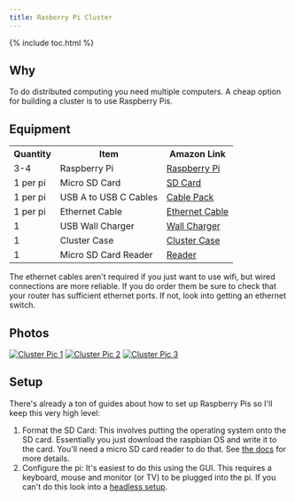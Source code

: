 ```yaml
---
title: Rasberry Pi Cluster
---
```


{% include toc.html %}

## Why
To do distributed computing you need multiple computers. A cheap option for building a cluster is to use Raspberry Pis.

## Equipment
<table>
    <tr>
        <th>Quantity</th>
        <th>Item</th>
        <th>Amazon Link</th>
    </tr>
    <tr>
        <td>3-4</td>
        <td>Raspberry Pi</td>
        <td><a href="https://www.amazon.com.au/gp/product/B07TC2BK1X/ref=ppx_yo_dt_b_asin_title_o07_s00?ie=UTF8&psc=1">Raspberry Pi</a></td>
    </tr>
    <tr>
        <td>1 per pi</td>
        <td>Micro SD Card</td>
        <td><a href="https://www.amazon.com.au/gp/product/B06XWMQ81P/ref=ppx_yo_dt_b_asin_title_o06_s01?ie=UTF8&psc=1">SD Card</a></td>
    </tr>
    <tr>
        <td>1 per pi</td>
        <td>USB A to USB C Cables</td>
        <td><a href="https://www.amazon.com.au/gp/product/B07D78C55Y/ref=ppx_yo_dt_b_asin_title_o06_s01?ie=UTF8&psc=1">Cable Pack</a></td>
    </tr>
    <tr>
        <td>1 per pi</td>
        <td>Ethernet Cable</td>
        <td><a href="https://www.amazon.com.au/gp/product/B004C4U3MU/ref=ppx_yo_dt_b_asin_title_o02_s00?ie=UTF8&psc=1">Ethernet Cable</a></td>
    </tr>
    <tr>
        <td>1</td>
        <td>USB Wall Charger</td>
        <td><a href="https://www.amazon.com.au/gp/product/B00P936188/ref=ppx_yo_dt_b_asin_title_o06_s00?ie=UTF8&psc=1">Wall Charger</a></td>
    </tr>
    <tr>
        <td>1</td>
        <td>Cluster Case</td>
        <td><a href="https://www.amazon.com.au/gp/product/B07MW24S61/ref=ppx_yo_dt_b_asin_title_o05_s00?ie=UTF8&psc=1">Cluster Case</a></td>
    </tr>
    <tr>
        <td>1</td>
        <td>Micro SD Card Reader</td>
        <td><a href="https://www.amazon.com.au/Sandisk-SDDR-B531-GN6NN-MobileMate-microSD-Reader/dp/B07G5JV2B5/ref=sr_1_2?dchild=1&keywords=micro+sd+card+reader&qid=1594035429&sr=8-2">Reader</a></td>
    </tr>
</table>

The ethernet cables aren't required if you just want to use wifi, but wired connections are more reliable. If you do order them  be sure to check that your router has sufficient ethernet ports. If not, look into getting an ethernet switch.

## Photos
[![Cluster Pic 1]({{site.baseurl}}/assets/images/cluster1.jpg)]({{site.baseurl}}/assets/images/cluster1.jpg)
[![Cluster Pic 2]({{site.baseurl}}/assets/images/cluster2.jpg)]({{site.baseurl}}/assets/images/cluster2.jpg)
[![Cluster Pic 3]({{site.baseurl}}/assets/images/cluster3.jpg)]({{site.baseurl}}/assets/images/cluster3.jpg)

## Setup
There's already a ton of guides about how to set up Raspberry Pis so I'll keep this very high level:
1. Format the SD Card: This involves putting the operating system onto the SD card. Essentially you just download the raspbian OS and write it to the card. You'll need a micro SD card reader to do that. See [the docs](https://www.raspberrypi.org/documentation/installation/) for more details.
1. Configure the pi: It's easiest to do this using the GUI. This requires a keyboard, mouse and monitor (or TV) to be plugged into the pi. If you can't do this look into a [headless setup](https://www.raspberrypi.org/documentation/configuration/wireless/headless.md).
